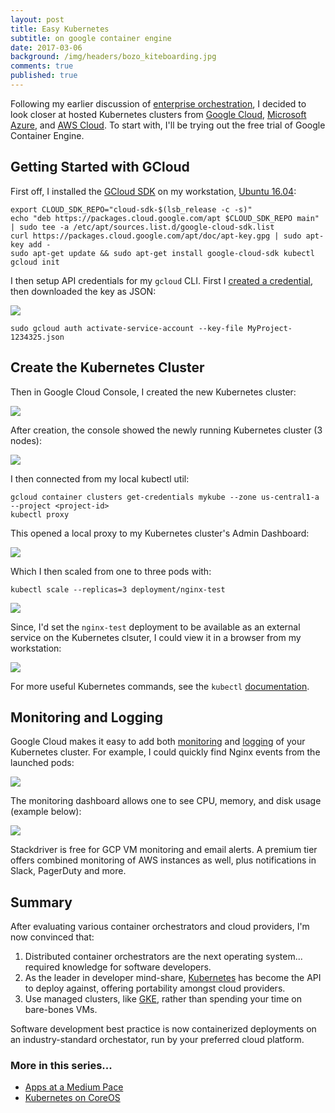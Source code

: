 ```yaml
---
layout: post
title: Easy Kubernetes
subtitle: on google container engine
date: 2017-03-06
background: /img/headers/bozo_kiteboarding.jpg
comments: true
published: true
---
```


Following my earlier discussion of [enterprise orchestration](/2016/11/25/ent_orchestrators/), I decided to look closer at hosted Kubernetes clusters from [Google Cloud](https://cloud.google.com/container-engine/),  [Microsoft Azure](https://docs.microsoft.com/en-us/azure/container-service/container-service-kubernetes-walkthrough), and [AWS Cloud](https://aws.amazon.com/quickstart/architecture/heptio-kubernetes/).  To start with, I'll be trying out the free trial of Google Container Engine.

## Getting Started with GCloud

First off, I installed the [GCloud SDK](https://cloud.google.com/sdk/#Quick_Start) on my workstation, [Ubuntu 16.04](https://cloud.google.com/sdk/docs/quickstart-debian-ubuntu):

    export CLOUD_SDK_REPO="cloud-sdk-$(lsb_release -c -s)"
    echo "deb https://packages.cloud.google.com/apt $CLOUD_SDK_REPO main" | sudo tee -a /etc/apt/sources.list.d/google-cloud-sdk.list
    curl https://packages.cloud.google.com/apt/doc/apt-key.gpg | sudo apt-key add -
    sudo apt-get update && sudo apt-get install google-cloud-sdk kubectl
    gcloud init

I then setup API credentials for my `gcloud` CLI.  First I [created a credential](https://console.cloud.google.com/apis/credentials/serviceaccountkey), then downloaded the key as JSON:

<img src="/img/posts/kube_gke_creds.png" class="img-fluid" />

    sudo gcloud auth activate-service-account --key-file MyProject-1234325.json

## Create the Kubernetes Cluster

Then in Google Cloud Console, I created the new Kubernetes cluster:

<img src="/img/posts/kube_gke_create.png" class="img-fluid" />

After creation, the console showed the newly running Kubernetes cluster (3 nodes):

<img src="/img/posts/kube_gke_mycluster.png" class="img-fluid" />

I then connected from my local kubectl util:

    gcloud container clusters get-credentials mykube --zone us-central1-a --project <project-id>
    kubectl proxy

This opened a local proxy to my Kubernetes cluster's Admin Dashboard:

<img src="/img/posts/kube_gke_deploy.png" class="img-fluid" />

Which I then scaled from one to three pods with:

    kubectl scale --replicas=3 deployment/nginx-test

<img src="/img/posts/kube_gke_nginx.png" class="img-fluid" />

Since, I'd set the `nginx-test` deployment to be available as an external service on the Kubernetes clsuter, I could view it in a browser from my workstation:

<img src="/img/posts/kube_gke_nginx_external.png" class="img-fluid" />

For more useful Kubernetes commands, see the `kubectl` [documentation](https://kubernetes.io/docs/user-guide/kubectl/kubectl_completion/).

## Monitoring and Logging

Google Cloud makes it easy to add both [monitoring](https://cloud.google.com/monitoring/) and [logging](https://cloud.google.com/logging/) of your Kubernetes cluster.  For example, I could quickly find Nginx events from the launched pods:  

<img src="/img/posts/kube_gke_logging.png" class="img-fluid" />

The monitoring dashboard allows one to see CPU, memory, and disk usage (example below):

<img src="/img/posts/kube_gke_monitoring.png" class="img-fluid" />

Stackdriver is free for GCP VM monitoring and email alerts.  A premium tier offers combined monitoring of AWS instances as well, plus notifications in Slack, PagerDuty and more. 

## Summary

After evaluating various container orchestrators and cloud providers, I'm now convinced that:

1. Distributed container orchestrators are the next operating system... required knowledge for software developers.
2. As the leader in developer mind-share, [Kubernetes](https://kubernetes.io/) has become the API to deploy against, offering portability amongst cloud providers.
3. Use managed clusters, like [GKE](https://cloud.google.com/container-engine/), rather than spending your time on bare-bones VMs.

Software development best practice is now containerized deployments on an industry-standard orchestator, run by your preferred cloud platform.
 
### More in this series...
* [Apps at a Medium Pace](/2016/11/25/ent_orchestrators/)
* [Kubernetes on CoreOS](//2017/02/21/ml_kube_setup/)